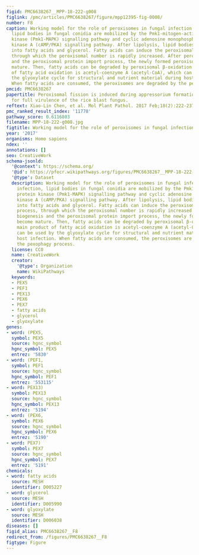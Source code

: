 ```yaml
---
figid: PMC6638267__MPP-18-222-g008
figlink: /pmc/articles/PMC6638267/figure/mpp12395-fig-0008/
number: F8
caption: Working model for the role of peroxisomes in fungal infection. During infection,
  lipid bodies in fungal conidia are mobilized by the Pmk1‐mitogen‐activated protein
  kinase (Pmk1‐MAPK) signalling pathway and cyclic adenosine monophosphate/protein
  kinase A (cAMP/PKA) signalling pathway. After lipolysis, lipid bodies are degraded
  into fatty acids and glycerol. Fatty acids can induce the peroxisomal fission process,
  through which the peroxisomal number is rapidly increased. After peroxisome biogenesis
  and the peroxisomal protein import process, the newly formed peroxisomes become
  mature. Then, fatty acids can be degraded by peroxisomal β‐oxidation. The main product
  of fatty acid oxidation is acetyl‐coenzyme A (acetyl‐CoA), which can be used by
  the glyoxylate cycle for structural and nutrient material during host infection.
  When fatty acids are consumed, the peroxisomes are degraded by the pexophagy process.
pmcid: PMC6638267
papertitle: Peroxisomal fission is induced during appressorium formation and is required
  for full virulence of the rice blast fungus.
reftext: Xiao‐Lin Chen, et al. Mol Plant Pathol. 2017 Feb;18(2):222-237.
pmc_ranked_result_index: '11778'
pathway_score: 0.6116803
filename: MPP-18-222-g008.jpg
figtitle: Working model for the role of peroxisomes in fungal infection
year: '2017'
organisms: Homo sapiens
ndex: ''
annotations: []
seo: CreativeWork
schema-jsonld:
  '@context': https://schema.org/
  '@id': https://pfocr.wikipathways.org/figures/PMC6638267__MPP-18-222-g008.html
  '@type': Dataset
  description: Working model for the role of peroxisomes in fungal infection. During
    infection, lipid bodies in fungal conidia are mobilized by the Pmk1‐mitogen‐activated
    protein kinase (Pmk1‐MAPK) signalling pathway and cyclic adenosine monophosphate/protein
    kinase A (cAMP/PKA) signalling pathway. After lipolysis, lipid bodies are degraded
    into fatty acids and glycerol. Fatty acids can induce the peroxisomal fission
    process, through which the peroxisomal number is rapidly increased. After peroxisome
    biogenesis and the peroxisomal protein import process, the newly formed peroxisomes
    become mature. Then, fatty acids can be degraded by peroxisomal β‐oxidation. The
    main product of fatty acid oxidation is acetyl‐coenzyme A (acetyl‐CoA), which
    can be used by the glyoxylate cycle for structural and nutrient material during
    host infection. When fatty acids are consumed, the peroxisomes are degraded by
    the pexophagy process.
  license: CC0
  name: CreativeWork
  creator:
    '@type': Organization
    name: WikiPathways
  keywords:
  - PEX5
  - PEF1
  - PEX13
  - PEX6
  - PEX7
  - fatty acids
  - glycerol
  - glyoxylate
genes:
- word: (PEX5,
  symbol: PEX5
  source: hgnc_symbol
  hgnc_symbol: PEX5
  entrez: '5830'
- word: (PEF1,
  symbol: PEF1
  source: hgnc_symbol
  hgnc_symbol: PEF1
  entrez: '553115'
- word: PEX13)
  symbol: PEX13
  source: hgnc_symbol
  hgnc_symbol: PEX13
  entrez: '5194'
- word: (PEX6,
  symbol: PEX6
  source: hgnc_symbol
  hgnc_symbol: PEX6
  entrez: '5190'
- word: PEX7)
  symbol: PEX7
  source: hgnc_symbol
  hgnc_symbol: PEX7
  entrez: '5191'
chemicals:
- word: fatty acids
  source: MESH
  identifier: D005227
- word: glycerol
  source: MESH
  identifier: D005990
- word: glyoxylate
  source: MESH
  identifier: D006038
diseases: []
figid_alias: PMC6638267__F8
redirect_from: /figures/PMC6638267__F8
figtype: Figure
---
```

